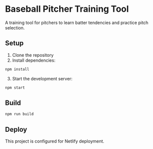 # Baseball Pitcher Training Tool

A training tool for pitchers to learn batter tendencies and practice pitch selection.

## Setup

1. Clone the repository
2. Install dependencies:
```bash
npm install
```
3. Start the development server:
```bash
npm start
```

## Build
```bash
npm run build
```

## Deploy
This project is configured for Netlify deployment.